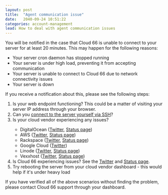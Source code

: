 ```yaml
---
layout: post
title:  "Agent communication issue"
date:   2040-09-24 10:51:22
categories: account-management
lead: How to deal with agent communication issues
---
```


You will be notified in the case that Cloud 66 is unable to connect to your server for at least 20 minutes. This may happen for the following reasons:

- Your server cron daemon has stopped running
- Your server is under high load, preventing it from accepting communication
- Your server is unable to connect to Cloud 66 due to network connectivity issues
- Your server is down

If you receive a notification about this, please see the following steps:

<ol>
<li>Is your web endpoint functioning? This could be a matter of visiting your server IP address through your browser.</li>
<li>Can you <a href="/building-your-stack/ssh-to-your-server">connect to the server yourself via SSH</a>?</li>
<li>Is your cloud vendor experiencing any issues?</li>
<ul>
	<li>DigitalOcean (<a href="https://twitter.com/digitalocean">Twitter</a>, <a href="https://status.digitalocean.com/">Status page</a>)</li>
	<li>AWS (<a href="https://twitter.com/awscloud">Twitter</a>, <a href="http://status.aws.amazon.com/">Status page</a>)</li>	
	<li>Rackspace (<a href="https://twitter.com/Rackspace">Twitter</a>, <a href="https://status.rackspace.com/">Status page</a>)</li>	
	<li>Google Cloud (<a href="https://twitter.com/googlecloud">Twitter</a>)</li>	
	<li>Linode (<a href="https://twitter.com/StatusLinode">Twitter</a>, <a href="http://status.linode.com/">Status page</a>)</li>	
	<li>Vexxhost (<a href="https://twitter.com/vexxhost">Twitter</a>, <a href="">Status page</a>)</li>	
</ul>
<li>Is Cloud 66 experiencing issues? See the <a href="https://twitter.com/cloud66status">Twitter</a> and <a href="http://status.cloud66.com/">Status page</a>.</li>
<li>Try rebooting the server from your cloud vendor dashboard - this would help if it's under heavy load</li>
</ol>

If you have verified all of the above scenarios without finding the problem, please contact Cloud 66 support through your dashboard.